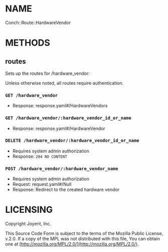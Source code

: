 # NAME

Conch::Route::HardwareVendor

# METHODS

## routes

Sets up the routes for /hardware\_vendor:

Unless otherwise noted, all routes require authentication.

### `GET /hardware_vendor`

- Response: response.yaml#/HardwareVendors

### `GET /hardware_vendor/:hardware_vendor_id_or_name`

- Response: response.yaml#/HardwareVendor

### `DELETE /hardware_vendor/:hardware_vendor_id_or_name`

- Requires system admin authorization
- Response: `204 NO CONTENT`

### `POST /hardware_vendor/:hardware_vendor_name`

- Requires system admin authorization
- Request: request.yaml#/Null
- Response: Redirect to the created hardware vendor

# LICENSING

Copyright Joyent, Inc.

This Source Code Form is subject to the terms of the Mozilla Public License,
v.2.0. If a copy of the MPL was not distributed with this file, You can obtain
one at [http://mozilla.org/MPL/2.0/](http://mozilla.org/MPL/2.0/).
